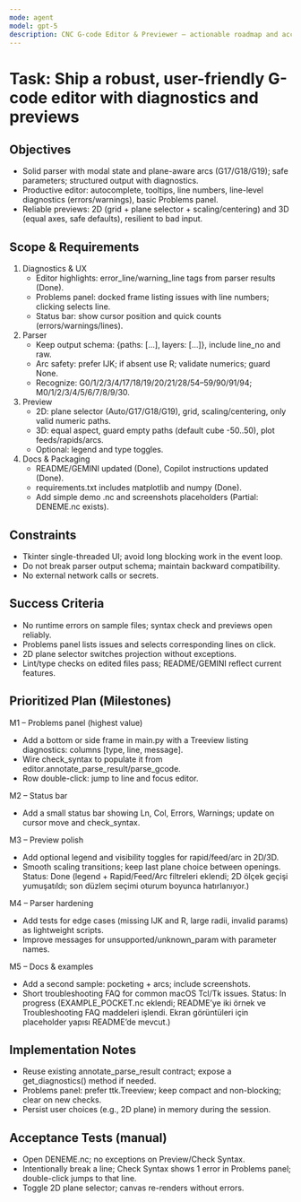 ```yaml
---
mode: agent
model: gpt-5
description: CNC G-code Editor & Previewer – actionable roadmap and acceptance criteria for upcoming improvements.
---
```


# Task: Ship a robust, user-friendly G-code editor with diagnostics and previews

## Objectives
- Solid parser with modal state and plane-aware arcs (G17/G18/G19); safe parameters; structured output with diagnostics.
- Productive editor: autocomplete, tooltips, line numbers, line-level diagnostics (errors/warnings), basic Problems panel.
- Reliable previews: 2D (grid + plane selector + scaling/centering) and 3D (equal axes, safe defaults), resilient to bad input.

## Scope & Requirements
1) Diagnostics & UX
	- Editor highlights: error_line/warning_line tags from parser results (Done).
	- Problems panel: docked frame listing issues with line numbers; clicking selects line.
	- Status bar: show cursor position and quick counts (errors/warnings/lines).
2) Parser
	- Keep output schema: {paths: [...], layers: [...]}, include line_no and raw.
	- Arc safety: prefer IJK; if absent use R; validate numerics; guard None.
	- Recognize: G0/1/2/3/4/17/18/19/20/21/28/54–59/90/91/94; M0/1/2/3/4/5/6/7/8/9/30.
3) Preview
	- 2D: plane selector (Auto/G17/G18/G19), grid, scaling/centering, only valid numeric paths.
	- 3D: equal aspect, guard empty paths (default cube -50..50), plot feeds/rapids/arcs.
	- Optional: legend and type toggles.
4) Docs & Packaging
	- README/GEMINI updated (Done), Copilot instructions updated (Done).
	- requirements.txt includes matplotlib and numpy (Done).
	- Add simple demo .nc and screenshots placeholders (Partial: DENEME.nc exists).

## Constraints
- Tkinter single-threaded UI; avoid long blocking work in the event loop.
- Do not break parser output schema; maintain backward compatibility.
- No external network calls or secrets.

## Success Criteria
- No runtime errors on sample files; syntax check and previews open reliably.
- Problems panel lists issues and selects corresponding lines on click.
- 2D plane selector switches projection without exceptions.
- Lint/type checks on edited files pass; README/GEMINI reflect current features.

## Prioritized Plan (Milestones)
M1 – Problems panel (highest value)
- Add a bottom or side frame in main.py with a Treeview listing diagnostics: columns [type, line, message].
- Wire check_syntax to populate it from editor.annotate_parse_result/parse_gcode.
- Row double-click: jump to line and focus editor.

M2 – Status bar
- Add a small status bar showing Ln, Col, Errors, Warnings; update on cursor move and check_syntax.

M3 – Preview polish
- Add optional legend and visibility toggles for rapid/feed/arc in 2D/3D.
- Smooth scaling transitions; keep last plane choice between openings.
Status: Done (legend + Rapid/Feed/Arc filtreleri eklendi; 2D ölçek geçişi yumuşatıldı; son düzlem seçimi oturum boyunca hatırlanıyor.)

M4 – Parser hardening
- Add tests for edge cases (missing IJK and R, large radii, invalid params) as lightweight scripts.
- Improve messages for unsupported/unknown_param with parameter names.

M5 – Docs & examples
- Add a second sample: pocketing + arcs; include screenshots.
- Short troubleshooting FAQ for common macOS Tcl/Tk issues.
Status: In progress (EXAMPLE_POCKET.nc eklendi; README’ye iki örnek ve Troubleshooting FAQ maddeleri işlendi. Ekran görüntüleri için placeholder yapısı README’de mevcut.)

## Implementation Notes
- Reuse existing annotate_parse_result contract; expose a get_diagnostics() method if needed.
- Problems panel: prefer ttk.Treeview; keep compact and non-blocking; clear on new checks.
- Persist user choices (e.g., 2D plane) in memory during the session.

## Acceptance Tests (manual)
- Open DENEME.nc; no exceptions on Preview/Check Syntax.
- Intentionally break a line; Check Syntax shows 1 error in Problems panel; double-click jumps to that line.
- Toggle 2D plane selector; canvas re-renders without errors.
